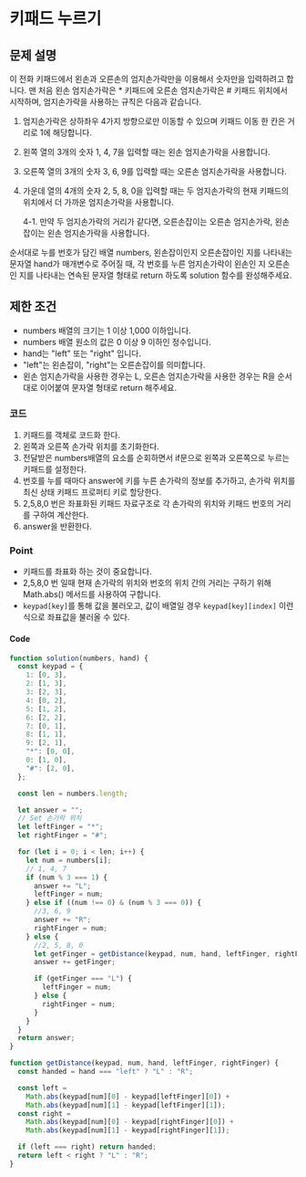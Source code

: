 # 키패드 누르기

## 문제 설명

이 전화 키패드에서 왼손과 오른손의 엄지손가락만을 이용해서 숫자만을 입력하려고 합니다.
맨 처음 왼손 엄지손가락은 \* 키패드에 오른손 엄지손가락은 # 키패드 위치에서 시작하며, 엄지손가락을 사용하는 규칙은 다음과 같습니다.

1. 엄지손가락은 상하좌우 4가지 방향으로만 이동할 수 있으며 키패드 이동 한 칸은 거리로 1에 해당합니다.
2. 왼쪽 열의 3개의 숫자 1, 4, 7을 입력할 때는 왼손 엄지손가락을 사용합니다.
3. 오른쪽 열의 3개의 숫자 3, 6, 9를 입력할 때는 오른손 엄지손가락을 사용합니다.
4. 가운데 열의 4개의 숫자 2, 5, 8, 0을 입력할 때는 두 엄지손가락의 현재 키패드의 위치에서 더 가까운 엄지손가락을 사용합니다.

   4-1. 만약 두 엄지손가락의 거리가 같다면, 오른손잡이는 오른손 엄지손가락, 왼손잡이는 왼손 엄지손가락을 사용합니다.

순서대로 누를 번호가 담긴 배열 numbers, 왼손잡이인지 오른손잡이인 지를 나타내는 문자열 hand가 매개변수로 주어질 때, 각 번호를 누른 엄지손가락이 왼손인 지 오른손인 지를 나타내는 연속된 문자열 형태로 return 하도록 solution 함수를 완성해주세요.

## 제한 조건

- numbers 배열의 크기는 1 이상 1,000 이하입니다.
- numbers 배열 원소의 값은 0 이상 9 이하인 정수입니다.
- hand는 "left" 또는 "right" 입니다.
- "left"는 왼손잡이, "right"는 오른손잡이를 의미합니다.
- 왼손 엄지손가락을 사용한 경우는 L, 오른손 엄지손가락을 사용한 경우는 R을 순서대로 이어붙여 문자열 형태로 return 해주세요.

### 코드

1. 키패드를 객체로 코드화 한다.
2. 왼쪽과 오른쪽 손가락 위치를 초기화한다.
3. 전달받은 numbers배열의 요소를 순회하면서 if문으로 왼쪽과 오른쪽으로 누르는 키패드를 설정한다.
4. 번호를 누를 때마다 answer에 키를 누른 손가락의 정보를 추가하고, 손가락 위치를 최신 상태 키패드 프로퍼티 키로 할당한다.
5. 2,5,8,0 번은 좌표화된 키패드 자료구조로 각 손가락의 위치와 키패드 번호의 거리를 구하여 계산한다.
6. answer을 반환한다.

### Point

- 키패드를 좌표화 하는 것이 중요합니다.
- 2,5,8,0 번 일때 현재 손가락의 위치와 번호의 위치 간의 거리는 구하기 위해 Math.abs() 메서드를 사용하여 구합니다.
- `keypad[key]`를 통해 값을 불러오고, 값이 배열일 경우 `keypad[key][index]` 이런식으로 좌표값을 불러올 수 있다.

#### Code

```js
function solution(numbers, hand) {
  const keypad = {
    1: [0, 3],
    2: [1, 3],
    3: [2, 3],
    4: [0, 2],
    5: [1, 2],
    6: [2, 2],
    7: [0, 1],
    8: [1, 1],
    9: [2, 1],
    "*": [0, 0],
    0: [1, 0],
    "#": [2, 0],
  };

  const len = numbers.length;

  let answer = "";
  // Set 손가락 위치
  let leftFinger = "*";
  let rightFinger = "#";

  for (let i = 0; i < len; i++) {
    let num = numbers[i];
    // 1, 4, 7
    if (num % 3 === 1) {
      answer += "L";
      leftFinger = num;
    } else if ((num !== 0) & (num % 3 === 0)) {
      //3, 6, 9
      answer += "R";
      rightFinger = num;
    } else {
      //2, 5, 8, 0
      let getFinger = getDistance(keypad, num, hand, leftFinger, rightFinger);
      answer += getFinger;

      if (getFinger === "L") {
        leftFinger = num;
      } else {
        rightFinger = num;
      }
    }
  }
  return answer;
}

function getDistance(keypad, num, hand, leftFinger, rightFinger) {
  const handed = hand === "left" ? "L" : "R";

  const left =
    Math.abs(keypad[num][0] - keypad[leftFinger][0]) +
    Math.abs(keypad[num][1] - keypad[leftFinger][1]);
  const right =
    Math.abs(keypad[num][0] - keypad[rightFinger][0]) +
    Math.abs(keypad[num][1] - keypad[rightFinger][1]);

  if (left === right) return handed;
  return left < right ? "L" : "R";
}
```
